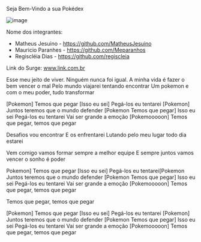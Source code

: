 Seja Bem-Vindo a sua Pokédex

![image](https://user-images.githubusercontent.com/98991478/167326955-18d6b43e-6016-43d8-8350-c90d68adb40c.png)

Nome dos integrantes: 
- Matheus Jesuino - https://github.com/MatheusJesuino
- Mauricio Paranhes - https://github.com/Meparanhos
- Regiscléia Dias - https://github.com/regiscleia


Link do Surge: www.link.com.br


Esse meu jeito de viver.
Ninguém nunca foi igual.
A minha vida é fazer o bem vencer o mal
Pelo mundo viajarei tentando encontrar
Um pokemon e com o meu poder, tudo transformar

[Pokemon]
Temos que pegar [Isso eu sei]
Pegá-los eu tentarei
[Pokemon]
Juntos teremos que o mundo defender
[Pokemon Temos que pegar]
Isso eu sei
Pegá-los eu tentarei
Vai ser grande a emoção
[Pokemooooon]
Temos que pegar, temos que pegar

Desafios vou encontrar
E os enfrentarei
Lutando pelo meu lugar todo dia estarei


Vem comigo vamos formar sempre a melhor equipe
E sempre juntos vamos vencer o sonho é poder

Pokemon]
Temos que pegar [Isso eu sei]
Pegá-los eu tentarei[Pokemon
Juntos teremos que o mundo defender
[Pokemon Temos que pegar]
Isso eu sei
Pegá-los eu tentarei
Vai ser grande a emoção
[Pokemooooon]
Temos que pegar, temos que pegar

Temos que pegar, temos que pegar

[Pokemon]
Temos que pegar [Isso eu sei]
Pegá-los eu tentarei
[Pokemon]
Juntos teremos que o mundo defender
[Pokemon Temos que pegar]
Isso eu sei
Pegá-los eu tentarei
Vai ser grande a emoção
[Pokemooooon]
Temos que pegar, temos que pegar
